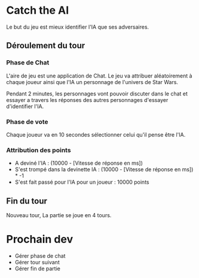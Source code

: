 # Catch the AI

Le but du jeu est mieux identifier l'IA que ses adversaires.
## Déroulement du tour
### Phase de Chat
L'aire de jeu est une application de Chat. Le jeu va attribuer aléatoirement à chaque joueur ainsi que l'IA un personnage de l'univers de Star Wars.

Pendant 2 minutes, les personnages vont pouvoir discuter dans le chat et essayer a travers les réponses des autres personnages d'essayer d'identifier l'IA.

### Phase de vote
Chaque joueur va en 10 secondes sélectionner celui qu'il pense être l'IA.

### Attribution des points
- A deviné l'IA : (10000 - [Vitesse de réponse en ms])
- S'est trompé dans la devinette IA : (10000 - [Vitesse de réponse en ms]) * -1
- S'est fait passé pour l'IA pour un joueur : 10000 points
 ## Fin du tour
   Nouveau tour, La partie se joue en 4 tours.

 # Prochain dev 
- Gérer phase de chat
- Gérer tour suivant
- Gérer fin de partie






